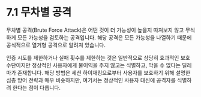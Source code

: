 # 7.1 무차별 공격
 무차별 공격(Brute Force Attack)은 어떤 것이 더 가능성이 높을지 따져보지 않고 무식하게 모든 가능성을 검토하는 공격입니다. 해당 공격은 모든 가능성을 나열하기 때문에 공식적으로 열거형 공격으로 알려져 있습니다.

 인증 시도를 제한하거나 실패 횟수를 제한하는 것은 일반적으로 상당히 효과적인 보호 수단이지만 정상적인 사용자에게 불이익을 주지 않고는 식별하고, 막을 수 없다는 딜레마가 존재합니다. 해당 방법은 세션 하이재킹으로부터 사용자를 보호하기 위해 설명한 심층 방어 전략과 매우 비슷하지만, 여기서는 정상적인 사용자 대신에 공격자를 식별하려 한다는 점이 다릅니다.
